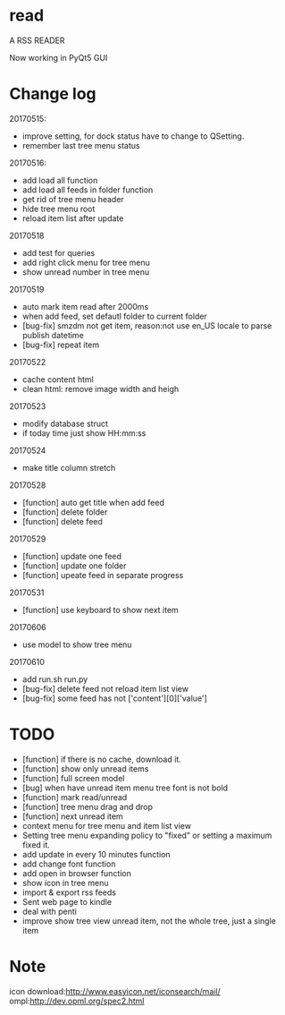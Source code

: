 # read
A RSS READER

Now working in PyQt5 GUI

# Change log

20170515:

- improve setting, for dock status have to change to QSetting.
- remember last tree menu status

20170516:

- add load all function
- add load all feeds in folder function
- get rid of tree menu header
- hide tree menu root
- reload item list after update

20170518
- add test for queries
- add right click menu for tree menu
- show unread number in tree menu

20170519

- auto mark item read after 2000ms
- when add feed, set defautl folder to current folder
- [bug-fix] smzdm not get item, reason:not use en_US locale to parse publish datetime
- [bug-fix] repeat item

20170522
- cache content html
- clean html: remove image width and heigh

20170523
- modify database struct
- if today time just show HH:mm:ss

20170524
- make title column stretch

20170528
- [function] auto get title when add feed
- [function] delete folder
- [function] delete feed

20170529
- [function] update one feed
- [function] update one folder
- [function] upeate feed in separate progress

20170531
- [function] use keyboard to show next item

20170606
- use model to show tree menu

20170610
- add run.sh run.py
- [bug-fix] delete feed not reload item list view
- [bug-fix] some feed has not ['content'][0]['value']

# TODO
- [function] if there is no cache, download it.
- [function] show only unread items
- [function] full screen model
- [bug] when have unread item menu tree font is not bold
- [function] mark read/unread
- [function] tree menu drag and drop
- [function] next unread item
- context menu for tree menu and item list view
- Setting tree menu expanding policy to "fixed" or setting a maximum fixed it.
- add update in every 10 minutes function
- add change font function
- add open in browser function
- show icon in tree menu 
- import & export rss feeds
- Sent web page to kindle
- deal with penti
- improve show tree view unread item, not the whole tree, just a single item

# Note
icon download:http://www.easyicon.net/iconsearch/mail/
ompl:http://dev.opml.org/spec2.html
